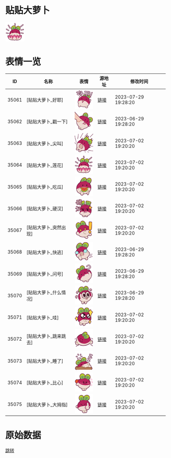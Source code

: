 # 贴贴大萝卜

<img src="./cover.png" height="60" alt="cover" />

# 表情一览

|ID|名称|表情|源地址|修改时间|
|----|----|----|----|----|
|35061|[贴贴大萝卜_好耶]|<img src="./pic/035061_%5B贴贴大萝卜_好耶%5D.png" height="60" alt="好耶"/>|[链接](https://i0.hdslb.com/bfs/garb/15c23a3f1dcb73580516ce83fa9ebd1bb5dbfa4f.png)|2023-07-29 19:28:20|
|35062|[贴贴大萝卜_戳一下]|<img src="./pic/035062_%5B贴贴大萝卜_戳一下%5D.png" height="60" alt="戳一下"/>|[链接](https://i0.hdslb.com/bfs/garb/a7ec61ecab1435c9b5512b282fa32dc6195bc968.png)|2023-06-29 19:28:20|
|35063|[贴贴大萝卜_尖叫]|<img src="./pic/035063_%5B贴贴大萝卜_尖叫%5D.png" height="60" alt="尖叫"/>|[链接](https://i0.hdslb.com/bfs/garb/5958308056f39b1de9b027e1b4b19a73f9206d44.png)|2023-07-02 19:20:20|
|35064|[贴贴大萝卜_莲花]|<img src="./pic/035064_%5B贴贴大萝卜_莲花%5D.png" height="60" alt="莲花"/>|[链接](https://i0.hdslb.com/bfs/garb/87b62577cf9faab189b507723c400fe929f497e4.png)|2023-07-02 19:20:20|
|35065|[贴贴大萝卜_吃瓜]|<img src="./pic/035065_%5B贴贴大萝卜_吃瓜%5D.png" height="60" alt="吃瓜"/>|[链接](https://i0.hdslb.com/bfs/garb/d970795ddd8896a288c89628de0ced23af32256b.png)|2023-07-02 19:20:20|
|35066|[贴贴大萝卜_硬汉]|<img src="./pic/035066_%5B贴贴大萝卜_硬汉%5D.png" height="60" alt="硬汉"/>|[链接](https://i0.hdslb.com/bfs/garb/9847b084e66cbd248ad563b07bad46facff073be.png)|2023-07-02 19:20:20|
|35067|[贴贴大萝卜_突然出现]|<img src="./pic/035067_%5B贴贴大萝卜_突然出现%5D.png" height="60" alt="突然出现"/>|[链接](https://i0.hdslb.com/bfs/garb/51179e7db5e2b13a0e7d67bf2bf340078af80cc5.png)|2023-07-02 19:20:20|
|35068|[贴贴大萝卜_快逃]|<img src="./pic/035068_%5B贴贴大萝卜_快逃%5D.png" height="60" alt="快逃"/>|[链接](https://i0.hdslb.com/bfs/garb/d97c63053fbf6d37e089bc9311354f9d6a38487b.png)|2023-06-29 19:28:20|
|35069|[贴贴大萝卜_问号]|<img src="./pic/035069_%5B贴贴大萝卜_问号%5D.png" height="60" alt="问号"/>|[链接](https://i0.hdslb.com/bfs/garb/17b031d937a3026165b99a89d60051a9877ac7e1.png)|2023-06-29 19:28:20|
|35070|[贴贴大萝卜_什么情况]|<img src="./pic/035070_%5B贴贴大萝卜_什么情况%5D.png" height="60" alt="什么情况"/>|[链接](https://i0.hdslb.com/bfs/garb/2e5a9a2288e865f271dbbca6597bef544406b9f1.png)|2023-06-29 19:28:20|
|35071|[贴贴大萝卜_哇]|<img src="./pic/035071_%5B贴贴大萝卜_哇%5D.png" height="60" alt="哇"/>|[链接](https://i0.hdslb.com/bfs/garb/7df42844534fac17e0d03e14b438cb4298cd1659.png)|2023-07-02 19:20:20|
|35072|[贴贴大萝卜_跳来跳去]|<img src="./pic/035072_%5B贴贴大萝卜_跳来跳去%5D.png" height="60" alt="跳来跳去"/>|[链接](https://i0.hdslb.com/bfs/garb/e9d9bc16afaa09f85661ca2d9042beae1db71141.png)|2023-07-02 19:20:20|
|35073|[贴贴大萝卜_睡了]|<img src="./pic/035073_%5B贴贴大萝卜_睡了%5D.png" height="60" alt="睡了"/>|[链接](https://i0.hdslb.com/bfs/garb/cb67976c63901730acc3783fd0bc724878711402.png)|2023-07-02 19:20:20|
|35074|[贴贴大萝卜_比心]|<img src="./pic/035074_%5B贴贴大萝卜_比心%5D.png" height="60" alt="比心"/>|[链接](https://i0.hdslb.com/bfs/garb/c632f6f10b9779f87a3b5a1aa2f30b43e428b959.png)|2023-07-02 19:20:20|
|35075|[贴贴大萝卜_大拇指]|<img src="./pic/035075_%5B贴贴大萝卜_大拇指%5D.png" height="60" alt="大拇指"/>|[链接](https://i0.hdslb.com/bfs/garb/2b642e576aac1887e1748c81f9b3fcbe7ae3aadf.png)|2023-07-02 19:20:20|

# 原始数据

[跳转](./raw.json)

